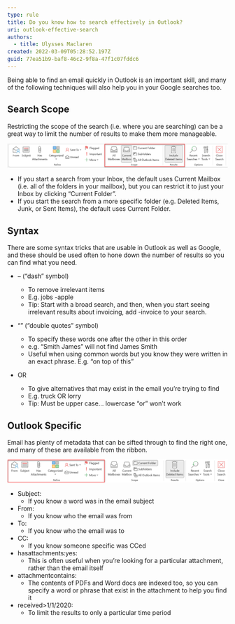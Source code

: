```yaml
---
type: rule
title: Do you know how to search effectively in Outlook?
uri: outlook-effective-search
authors:
  - title: Ulysses Maclaren
created: 2022-03-09T05:28:52.197Z
guid: 77ea51b9-baf8-46c2-9f8a-47f1c07fddc6
---
```

Being able to find an email quickly in Outlook is an important skill, and many of the following techniques will also help you in your Google searches too.  

<!--endintro-->

## Search Scope

Restricting the scope of the search (i.e. where you are searching) can be a great way to limit the number of results to make them more manageable.

![Figure: The 1st thing to understand is where you are searching.  ](search-scope.png)

* If you start a search from your Inbox, the default uses Current Mailbox (i.e. all of the folders in your mailbox), but you can restrict it to just your Inbox by clicking “Current Folder”.
* If you start the search from a more specific folder (e.g. Deleted Items, Junk, or Sent Items), the default uses Current Folder.

## Syntax

There are some syntax tricks that are usable in Outlook as well as Google, and these should be used often to hone down the number of results so you can find what you need.

* – (“dash” symbol)

  * To remove irrelevant items
  * E.g. jobs -apple
  * Tip: Start with a broad search, and then, when you start seeing irrelevant results about invoicing, add -invoice to your search.
* “” (“double quotes” symbol)

  * To specify these words one after the other in this order
  * e.g. “Smith James” will not find James Smith
  * Useful when using common words but you know they were written in an exact phrase. E.g. “on top of this”
* OR

  * To give alternatives that may exist in the email you’re trying to find
  * E.g. truck OR lorry
  * Tip: Must be upper case… lowercase “or” won’t work

## Outlook Specific

Email has plenty of metadata that can be sifted through to find the right one, and many of these are available from the ribbon.

![Figure: most of the below can be accessed from here](email-metadata.png)



* Subject:
   * If you know a word was in the email subject
* From:
   * If you know who the email was from
* To:
   * If you know who the email was to
* CC:
   * If you know someone specific was CCed
* hasattachments:yes:
   * This is often useful when you’re looking for a particular attachment, rather than the email itself
* attachmentcontains: 
   * The contents of PDFs and Word docs are indexed too, so you can specify a word or phrase that exist in the attachment to help you find it
* received>1/1/2020: 
   * To limit the results to only a particular time period